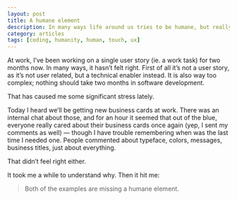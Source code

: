 ```yaml
---
layout: post
title: A humane element
description: In many ways life around us tries to be humane, but really isn’t. I want to believe it doesn’t have to be that way.
category: articles
tags: [coding, humanity, human, touch, ux]
---
```


At work, I’ve been working on a single user story (ie. a work task) for two months now. In many ways, it hasn’t felt right. First of all it’s not a user story, as it’s not user related, but a technical enabler instead. It is also way too complex; nothing should take two months in software development.

That has caused me some significant stress lately.

Today I heard we’ll be getting new business cards at work. There was an internal chat about those, and for an hour it seemed that out of the blue, everyone really cared about their business cards once again (yep, I sent my comments as well) — though I have trouble remembering when was the last time I needed one. People commented about typeface, colors, messages, business titles, just about everything.

That didn’t feel right either.

It took me a while to understand why. Then it hit me:

> Both of the examples are missing a humane element.

